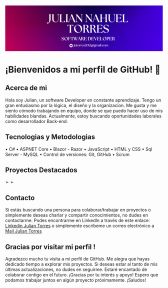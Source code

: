 ![Hola!](images/profileimage2.png)

# ¡Bienvenidos a mi perfil de GitHub! 👋

## Acerca de mi
Hola soy Julian, un software Developer en constante aprendizaje. Tengo un gran entusiasmo por la lógica, el diseño y la organizacion. Me gusta y me siento cómodo trabajando en equipo, donde se que puedo hacer uso de mis habilidades blandas. Actualmente, estoy buscando oportunidades laborales como desarrollador Back-end. 

## Tecnologias y Metodologias

• C#
• ASPNET Core
• Blazor - Razor
• JavaScript
• HTML y CSS
• Sql Server - MySQL
• Control de versiones: Git, GitHub
• Scrum

## Proyectos Destacados
➢ 
➢ 

## Contacto
Si estás buscando una persona para colaborar/trabajar en proyectos o simplemente deseas charlar y compartir conocimientos, no dudes en contactarme. Podes encontrarme en LinkedIn a través de este enlace:
[Linkedin Julian Torres](https://www.linkedin.com/in/julian-nahuel-torres) o simplemente escríbeme un correo electrónico a [Mail Julian Torres](mailto:jntorres2012@gmail.com)

## Gracias por visitar mi perfil !
Agradezco mucho tu visita a mi perfil de GitHub. Me alegra que hayas dedicado tiempo a explorar mis proyectos. Si deseas estar al tanto de mis últimas actualizaciones, no dudes en seguirme. Estaré encantado de colaborar contigo en el futuro. ¡Gracias por tu interés y apoyo! Espero que podamos trabajar juntos en algún proyecto próximamente. ¡Saludos! 
